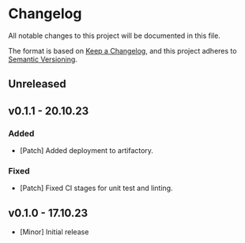 # Changelog
All notable changes to this project will be documented in this file.

The format is based on [Keep a Changelog](https://keepachangelog.com/en/1.0.0/),
and this project adheres to [Semantic Versioning](https://semver.org/spec/v2.0.0.html).

## Unreleased

## v0.1.1 - 20.10.23
### Added
- [Patch] Added deployment to artifactory.
### Fixed
- [Patch] Fixed CI stages for unit test and linting.

## v0.1.0 - 17.10.23
- [Minor] Initial release
